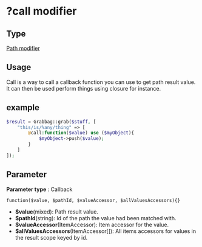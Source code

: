 # ?call modifier

## Type
[Path modifier](../path-and-query.md#modifier-types)

## Usage
Call is a way to call a callback function you can use to get path result value. It can then be used perform things using closure for instance.

## example
```php
$result = Grabbag::grab($stuff, [
    "this/is/%any/thing" => [
        @call:function($value) use ($myObject){
            $myObject->push($value);
        }
    ]
]);
```

## Parameter

**Parameter type** : Callback
```
function($value, $pathId, $valueAccessor, $allValuesAccessors){}
```
* **$value**(mixed): Path result value.
* **$pathId**(string): Id of the path the value had been matched with.
* **$valueAccessor**(ItemAccessor): Item accessor for the value.
* **$allValuesAccessors**(ItemAccessor[]): All items accessors for values in the result scope keyed by id.
